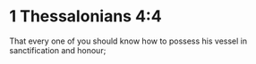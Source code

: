 # 1 Thessalonians 4:4

That every one of you should know how to possess his vessel in sanctification and honour;
